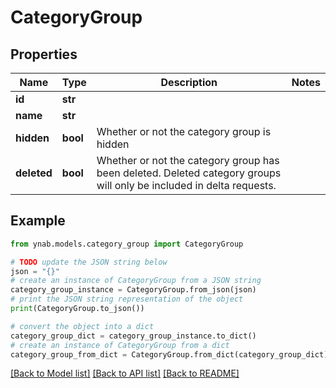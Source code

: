 # CategoryGroup


## Properties

Name | Type | Description | Notes
------------ | ------------- | ------------- | -------------
**id** | **str** |  | 
**name** | **str** |  | 
**hidden** | **bool** | Whether or not the category group is hidden | 
**deleted** | **bool** | Whether or not the category group has been deleted.  Deleted category groups will only be included in delta requests. | 

## Example

```python
from ynab.models.category_group import CategoryGroup

# TODO update the JSON string below
json = "{}"
# create an instance of CategoryGroup from a JSON string
category_group_instance = CategoryGroup.from_json(json)
# print the JSON string representation of the object
print(CategoryGroup.to_json())

# convert the object into a dict
category_group_dict = category_group_instance.to_dict()
# create an instance of CategoryGroup from a dict
category_group_from_dict = CategoryGroup.from_dict(category_group_dict)
```
[[Back to Model list]](../README.md#documentation-for-models) [[Back to API list]](../README.md#documentation-for-api-endpoints) [[Back to README]](../README.md)


